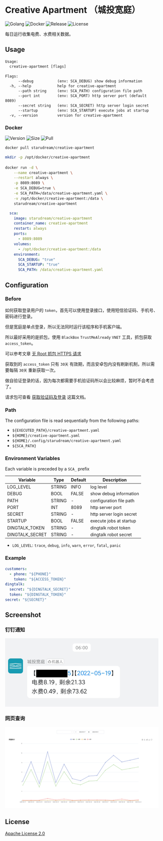 # Creative Apartment （城投宽庭）

![Golang](https://img.shields.io/github/workflow/status/starudream/creative-apartment/Golang/master?label=Golang&style=for-the-badge)
![Docker](https://img.shields.io/github/workflow/status/starudream/creative-apartment/Docker/master?label=Docker&style=for-the-badge)
![Release](https://img.shields.io/github/v/release/starudream/creative-apartment?include_prereleases&style=for-the-badge)
![License](https://img.shields.io/badge/License-Apache%20License%202.0-blue?style=for-the-badge)

每日运行收集电费、水费相关数据。

## Usage

```
Usage:
  creative-apartment [flags]

Flags:
      --debug           (env: SCA_DEBUG) show debug information
  -h, --help            help for creative-apartment
      --path string     (env: SCA_PATH) configuration file path
      --port int        (env: SCA_PORT) http server port (default 8089)
      --secret string   (env: SCA_SECRET) http server login secret
      --startup         (env: SCA_STARTUP) execute jobs at startup
  -v, --version         version for creative-apartment
```

### Docker

![Version](https://img.shields.io/docker/v/starudream/creative-apartment?sort=semver&style=for-the-badge)
![Size](https://img.shields.io/docker/image-size/starudream/creative-apartment/latest?style=for-the-badge)
![Pull](https://img.shields.io/docker/pulls/starudream/creative-apartment?style=for-the-badge)

```bash
docker pull starudream/creative-apartment
```

```bash
mkdir -p /opt/docker/creative-apartment

docker run -d \
    --name creative-apartment \
    --restart always \
    -p 8089:8089 \
    -e SCA_DEBUG=true \
    -e SCA_PATH=/data/creative-apartment.yaml \
    -v /opt/docker/creative-apartment:/data \
    starudream/creative-apartment
```

```yaml
  sca:
    image: starudream/creative-apartment
    container_name: creative-apartment
    restart: always
    ports:
      - 8089:8089
    volumes:
      - /opt/docker/creative-apartment:/data
    environment:
      SCA_DEBUG: "true"
      SCA_STARTUP: "true"
      SCA_PATH: /data/creative-apartment.yaml
```

## Configuration

### Before

如何获取登录用户的 `token`，首先可以使用登录接口，使用短信验证码、手机号、密码进行登录。

但是宽庭是单点登录，所以无法同时运行该程序和手机客户端。

所以最好采用的是抓包，使用 `BlackBox` `TrustMeAlready` `VNET` 工具，抓包获取 `access_token`。

可以参考文章 [无 Root 抓包 HTTPS 请求](https://blog.starudream.cn/2022/05/09/android-packet-capture-without-root/)

获取到的 `access_token` 只有 `30天` 有效期，而且安卓包内没有刷新机制，所以需要每隔 `30天` 重新获取一次。

做自验证登录的话，因为每次都需要手机验证码所以会比较麻烦，暂时不会考虑了。

请求包可查看 [获取验证码及登录](./docs/login.md) 这篇文档。

### Path

The configuration file is read sequentially from the following paths:

- `${EXECUTED_PATH}/creative-apartment.yaml`
- `${HOME}/creative-apartment.yaml`
- `${HOME}/.config/starudream/creative-apartment.yaml`
- `${SCA_PATH}`

### Environment Variables

Each variable is preceded by a `SCA_` prefix

| Variable        | Type   | Default | Description              |
|-----------------|--------|---------|--------------------------|
| LOG_LEVEL       | STRING | INFO    | log level                |
| DEBUG           | BOOL   | FALSE   | show debug information   |
| PATH            | STRING | -       | configuration file path  |
| PORT            | INT    | 8089    | http server port         |
| SECRET          | STRING | -       | http server login secret |
| STARTUP         | BOOL   | FALSE   | execute jobs at startup  |
| DINGTALK_TOKEN  | STRING | -       | dingtalk robot token     |
| DINGTALK_SECRET | STRING | -       | dingtalk robot secret    |

- `LOG_LEVEL`: `trace`, `debug`, `info`, `warn`, `error`, `fatal`, `panic`

### Example

```yaml
customers:
  - phone: "${PHONE}"
    token: "${ACCESS_TOKEN}"
dingtalk:
  secret: "${DINGTALK_SECRET}"
  token: "${DINGTALK_TOKEN}"
secret: "${SECRET}"
```

## Screenshot

### 钉钉通知

![dingtalk](./docs/dingtalk.jpg)

### 网页查询

![dingtalk](./docs/web.png)

## License

[Apache License 2.0](./LICENSE)
